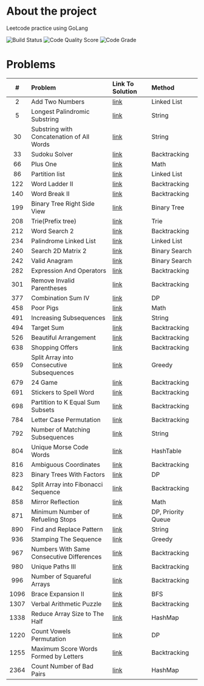 <!-- ABOUT THE PROJECT -->

# About the project

Leetcode practice using GoLang

![Build Status](https://github.com/serhii-soboliev/golc/actions/workflows/go.yml/badge.svg)
![Code Quality Score](https://api.codiga.io/project/34041/score/svg)
![Code Grade](https://api.codiga.io/project/34041/status/svg)

# Problems

|#  | Problem          | Link To Solution                              | Method               |
|:-:| :---             | :-                                            | :-                   |
|2| Add Two Numbers | [link](pkg/linkedlist/2.add_two_numbers.go)| Linked List|
|5| Longest Palindromic Substring | [link](pkg/string/5.longest_palindromic_substring.go)| String|
|30| Substring with Concatenation of All Words | [link](pkg/string/30.substring_with_concatenation_of_all_words.go)| String|
|33| Sudoku Solver | [link](pkg/backtracking/33.sudoku_solver.go)| Backtracking|
|66| Plus One | [link](pkg/math/66.plus_one.go)| Math |
|86| Partition list | [link](pkg/linkedlist/86.partition_list.go)| Linked List|
|122| Word Ladder II | [link](pkg/backtracking/126.word_ladder_2.go)| Backtracking|
|140| Word Break II | [link](pkg/backtracking/140.word_break_2.go)| Backtracking|
|199| Binary Tree Right Side View | [link](pkg/tree/199.binary_tree_right_side_view.go)| Binary Tree|
|208| Trie(Prefix tree) | [link](pkg/datastructures/trie/208.trie.go)| Trie|
|212| Word Search 2 | [link](pkg/backtracking/212.word_search_2.go)| Backtracking |
|234| Palindrome Linked List | [link](pkg/linkedlist/234.palindrome_linked_list.go)| Linked List |
|240| Search 2D Matrix 2 | [link](pkg/binarysearch/240.search_2d_matrix_ll.go)| Binary Search |
|242| Valid Anagram | [link](pkg/string/242.valid_anagram.go)| Binary Search |
|282| Expression And Operators| [link](pkg/backtracking/282.expression_add_operators.go)| Backtracking |
|301| Remove Invalid Parentheses| [link](pkg/backtracking/301.remove_invalid_parentheses.go)| Backtracking |
|377| Combination Sum IV | [link](pkg/dynamicprogramming/377.combination_sum_4.go)| DP |
|458| Poor Pigs | [link](pkg/math/458.poor_pigs.go)| Math |
|491| Increasing Subsequences| [link](pkg/backtracking/491.increasing_subsequences.go)| String|
|494| Target Sum | [link](pkg/backtracking/494.target_sum.go)| Backtracking|
|526| Beautiful Arrangement | [link](pkg/backtracking/526.beautiful_arrangement.go)| Backtracking|
|638| Shopping Offers  | [link](pkg/backtracking/638.shopping_offers.go)| Backtracking|
|659| Split Array into Consecutive Subsequences  | [link](pkg/greedy/659.split_array_into_consecutive_subsequences.go)| Greedy|
|679| 24 Game  | [link](pkg/backtracking/679.24_game.go)| Backtracking|
|691| Stickers to Spell Word | [link](pkg/backtracking/691.stickers_to_spell_word.go)| Backtracking|
|698| Partition to K Equal Sum Subsets  | [link](pkg/backtracking/698.partition_k_equal_sum_subsets.go)| Backtracking |
|784| Letter Case Permutation  | [link](pkg/backtracking/784.letter_case_permutation.go)| Backtracking |
|792| Number of Matching Subsequences  | [link](pkg/string/792.number_of_matching_subsequences.go)| String|
|804| Unique Morse Code Words | [link](pkg/string/804.unique_morse_code_words.go)| HashTable|
|816| Ambiguous Coordinates | [link](pkg/backtracking/816.ambiguous_coordinates.go)| Backtracking|
|823| Binary Trees With Factors | [link](pkg/dynamicprogramming/823.binary_trees_with_factors.go)| DP|
|842| Split Array into Fibonacci Sequence | [link](pkg/backtracking/842.split_array_into_fibonacci_sequence.go)| Backtracking|
|858| Mirror Reflection| [link](pkg/math/858.mirror_reflection.go)| Math|
|871| Minimum Number of Refueling Stops| [link](pkg/dynamicprogramming/871.minimum_number_of_refst.go)| DP, Priority Queue|
|890| Find and Replace Pattern| [link](pkg/string/890.find_and_replace_pattern.go)| String|
|936| Stamping The Sequence| [link](pkg/greedy/936.stamping_the_sequence.go.go)| Greedy|
|967| Numbers With Same Consecutive Differences| [link](pkg/backtracking/967.numbers_with_same_consecutive_diff.go)| Backtracking|
|980| Unique Paths III| [link](pkg/backtracking/980.unique_paths_III.go)| Backtracking|
|996| Number of Squareful Arrays| [link](pkg/backtracking/996.number_of_squareful_arrays.go)| Backtracking|
|1096| Brace Expansion II| [link](pkg/bfs/1096.brace_expansion_II.go)| BFS |
|1307| Verbal Arithmetic Puzzle| [link](pkg/backtracking/1307.verbal_arithmetic_puzzle.go)| Backtracking |
|1338| Reduce Array Size to The Half| [link](pkg/hashmap/1338.reduce_array_size_to_the_half.go)| HashMap |
|1220| Count Vowels Permutation| [link](pkg/dynamicprogramming/1220.count_vowels_permutation.go)| DP|
|1255| Maximum Score Words Formed by Letters| [link](pkg/backtracking/1255.maximum_score_words_formed_by_letters.go)| Backtracking|
|2364| Count Number of Bad Pairs| [link](pkg/hashmap/2364.count_number_of_bad_pairs.go)| HashMap|
